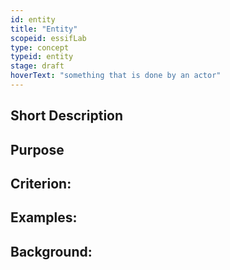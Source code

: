 ```yaml
---
id: entity
title: "Entity"
scopeid: essifLab
type: concept
typeid: entity
stage: draft
hoverText: "something that is done by an actor"
---
```


## Short Description

## Purpose

## Criterion:

## Examples:

## Background:
